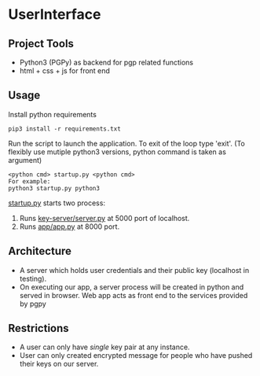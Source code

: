 # UserInterface


## Project Tools
- Python3 (PGPy) as backend for pgp related functions
- html + css + js for front end

## Usage
Install python requirements
```
pip3 install -r requirements.txt
```
Run the script to launch the application. To exit of the loop type 'exit'. (To flexibly use mutiple python3 versions, python command is taken as argument)
```
<python cmd> startup.py <python cmd>
For example:
python3 startup.py python3
```

[startup.py](./startup.py) starts two process:
1. Runs [key-server/server.py](./key-server/server.py) at 5000 port of localhost.
2. Runs [app/app.py](./app/app.py) at 8000 port.

## Architecture
- A server which holds user credentials and their public key (localhost in testing).
- On executing our app, a server process will be created in python and served in browser. Web app acts as front end to the services provided by pgpy

## Restrictions
- A user can only have *single* key pair at any instance.
- User can only created encrypted message for people who have pushed their keys on our server.
